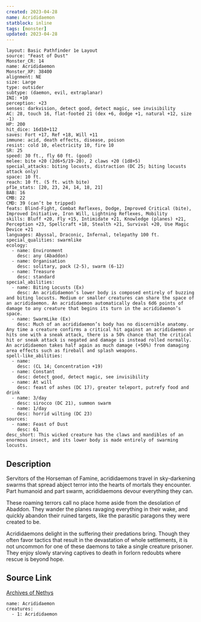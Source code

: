 ```yaml
---
created: 2023-04-28
name: Acrididaemon
statblock: inline
tags: [monster]
updated: 2023-04-28
---
```

```statblock
layout: Basic Pathfinder 1e Layout
source: "Feast of Dust"
Monster_CR: 14
name: Acrididaemon
Monster_XP: 38400
alignment: NE
size: Large
type: outsider
subtype: (daemon, evil, extraplanar)
INI: +10
perception: +23
senses: darkvision, detect good, detect magic, see invisibility
AC: 28, touch 16, flat-footed 21 (dex +6, dodge +1, natural +12, size -1)
HP: 200
hit_dice: 16d10+112
saves: Fort +17, Ref +18, Will +11
immune: acid, death effects, disease, poison
resist: cold 10, electricity 10, fire 10
SR: 25
speed: 30 ft., fly 60 ft. (good)
melee: bite +20 (2d6+5/19-20), 2 claws +20 (1d8+5)
special_attacks: biting locusts, distraction (DC 25; biting locusts attack only)
space: 10 ft.
reach: 10 ft. (5 ft. with bite)
pf1e_stats: [20, 23, 24, 14, 18, 21]
BAB: 16
CMB: 22
CMD: 39 (can’t be tripped)
feats: Blind-Fight, Combat Reflexes, Dodge, Improved Critical (bite), Improved Initiative, Iron Will, Lightning Reflexes, Mobility
skills: Bluff +20, Fly +15, Intimidate +21, Knowledge (planes) +21, Perception +23, Spellcraft +18, Stealth +21, Survival +20, Use Magic Device +21
languages: Abyssal, Draconic, Infernal, telepathy 100 ft.
special_qualities: swarmlike
ecology:
  - name: Environment
    desc: any (Abaddon)
  - name: Organisation
    desc: solitary, pack (2-5), swarm (6-12)
  - name: Treasure
    desc: standard
special_abilities:
  - name: Biting Locusts (Ex)
    desc: An acrididaemon’s lower body is composed entirely of buzzing and biting locusts. Medium or smaller creatures can share the space of an acrididaemon. An acrididaemon automatically deals 6d6 points of damage to any creature that begins its turn in the acrididaemon’s space.
  - name: SwarmLike (Ex)
    desc: Much of an acrididaemon’s body has no discernible anatomy. Any time a creature confirms a critical hit against an acrididaemon or hits one with a sneak attack, there is a 50% chance that the critical hit or sneak attack is negated and damage is instead rolled normally. An acrididaemon takes half again as much damage (+50%) from damaging area effects such as fireball and splash weapons.
spell-like_abilities:
  - name:
    desc: (CL 14; Concentration +19)
  - name: Constant
    desc: detect good, detect magic, see invisibility
  - name: At will
    desc: feast of ashes (DC 17), greater teleport, putrefy food and drink
  - name: 3/day
    desc: sirocco (DC 21), summon swarm
  - name: 1/day
    desc: horrid wilting (DC 23)
sources:
  - name: Feast of Dust
    desc: 61
desc_short: This wicked creature has the claws and mandibles of an enormous insect, and its lower body is made entirely of swarming locusts.
```
## Description
Servitors of the Horseman of Famine, acrididaemons travel in sky-darkening swarms that spread abject terror into the hearts of mortals they encounter. Part humanoid and part swarm, acrididaemons devour everything they can.

These roaming terrors call no place home aside from the desolation of Abaddon. They wander the planes ravaging everything in their wake, and quickly abandon their ruined targets, like the parasitic paragons they were created to be.

Acrididaemons delight in the suffering their predations bring. Though they often favor tactics that result in the devastation of whole settlements, it is not uncommon for one of these daemons to take a single creature prisoner. They enjoy slowly starving captives to death in forlorn redoubts where rescue is beyond hope.
## Source Link
[Archives of Nethys](https://aonprd.com/MonsterDisplay.aspx?ItemName=Acrididaemon)
```encounter-table
name: Acrididaemon
creatures:
  - 1: Acrididaemon
```
